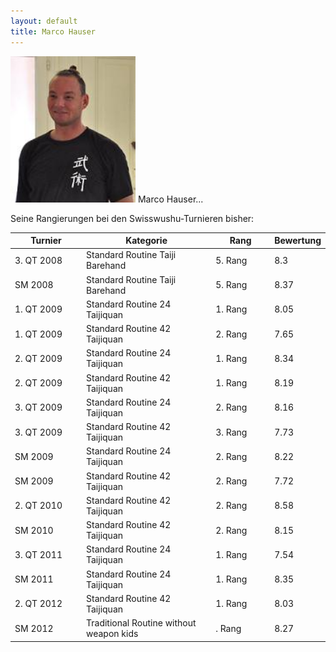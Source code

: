 ```yaml
---
layout: default
title: Marco Hauser
---
```


<img class="ifloat-left" src="/images/marco-hauser.jpg" alt="Marco Hauser" width="200px">
Marco Hauser...


Seine Rangierungen bei den Swisswushu-Turnieren bisher:
<table> 
	<thead> 
		<tr> 
			<th width="100">Turnier</th> 
			<th>Kategorie</th> 
			<th width="80">Rang</th> 
			<th width="50">Bewertung</th> 
		</tr> 
	</thead> 
	<tbody> 
		<tr> 
			<td>3. QT 2008</td> 
			<td>Standard Routine Taiji Barehand</td> 
			<td>5. Rang</td> 
			<td>8.3</td> 
		</tr> 
		<tr> 
			<td>SM 2008</td> 
			<td>Standard Routine Taiji Barehand</td> 
			<td>5. Rang</td> 
			<td>8.37</td> 
		</tr> 
		<tr> 
			<td>1. QT 2009</td> 
			<td>Standard Routine 24 Taijiquan</td> 
			<td>1. Rang</td> 
			<td>8.05</td> 
		</tr> 
		<tr> 
			<td>1. QT 2009</td> 
			<td>Standard Routine 42 Taijiquan</td> 
			<td>2. Rang</td> 
			<td>7.65</td> 
		</tr> 
		<tr> 
			<td>2. QT 2009</td> 
			<td>Standard Routine 24 Taijiquan</td> 
			<td>1. Rang</td> 
			<td>8.34</td> 
		</tr> 
		<tr> 
			<td>2. QT 2009</td> 
			<td>Standard Routine 42 Taijiquan</td> 
			<td>1. Rang</td> 
			<td>8.19</td> 
		</tr> 
		<tr> 
			<td>3. QT 2009</td> 
			<td>Standard Routine 24 Taijiquan</td> 
			<td>2. Rang</td> 
			<td>8.16</td> 
		</tr> 
		<tr> 
			<td>3. QT 2009</td> 
			<td>Standard Routine 42 Taijiquan</td> 
			<td>3. Rang</td> 
			<td>7.73</td> 
		</tr> 
		<tr> 
			<td>SM 2009</td> 
			<td>Standard Routine 24 Taijiquan</td> 
			<td>2. Rang</td> 
			<td>8.22</td> 
		</tr> 
		<tr> 
			<td>SM 2009</td> 
			<td>Standard Routine 42 Taijiquan</td> 
			<td>2. Rang</td> 
			<td>7.72</td> 
		</tr> 
		<tr> 
			<td>2. QT 2010</td> 
			<td>Standard Routine 42 Taijiquan</td> 
			<td>2. Rang</td> 
			<td>8.58</td> 
		</tr> 
		<tr> 
			<td>SM 2010</td> 
			<td>Standard Routine 42 Taijiquan</td> 
			<td>2. Rang</td> 
			<td>8.15</td> 
		</tr> 
		<tr> 
			<td>3. QT 2011</td> 
			<td>Standard Routine 24 Taijiquan</td> 
			<td>1. Rang</td> 
			<td>7.54</td> 
		</tr> 
		<tr> 
			<td>SM 2011</td> 
			<td>Standard Routine 24 Taijiquan</td> 
			<td>1. Rang</td> 
			<td>8.35</td> 
		</tr> 
		<tr> 
			<td>2. QT 2012</td> 
			<td>Standard Routine 42 Taijiquan</td> 
			<td>1. Rang</td> 
			<td>8.03</td> 
		</tr> 
		<tr> 
			<td>SM 2012</td> 
			<td>Traditional Routine without weapon kids</td> 
			<td>. Rang</td> 
			<td>8.27</td> 
		</tr> 
	</tbody>
</table>
